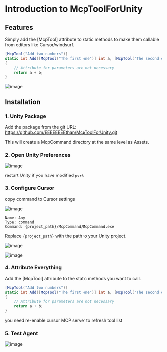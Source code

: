 # Introduction to McpToolForUnity

## Features

Simply add the [McpTool] attribute to static methods to make them callable from editors like Cursor/windsurf.
```csharp
[McpTool("Add two numbers")]
static int Add([McpTool("The first one")] int a, [McpTool("The second one")] int b)
{
    // Attribute for parameters are not necessary
    return a + b;
}
```

![image](https://github.com/user-attachments/assets/1966a4ae-bf73-440b-8ecc-3108b368064d)

## Installation

### 1. Unity Package

Add the package from the git URL: https://github.com/EEEEEEEEthan/McpToolForUnity.git

This will create a McpCommand directory at the same level as Assets.

### 2. Open Unity Preferences

![image](https://github.com/user-attachments/assets/828f3f3e-1ade-41d7-aa65-7d78a92b82eb)

restart Unity if you have modified `port`

### 3. Configure Cursor

copy command to Cursor settings

![image](https://github.com/user-attachments/assets/1182cdfc-7cf1-4f0b-bf4e-4b401e086919)

```
Name: Any
Type: command
Command: {project_path}/McpCommand/McpCommand.exe
```
Replace `{project_path}` with the path to your Unity project.

![image](https://github.com/user-attachments/assets/260ac691-de65-43e6-ba97-0c04dad43a64)

![image](https://github.com/user-attachments/assets/346f3d13-7ff9-4377-b995-26fe09cf9352)

### 4. Attribute Everything

Add the [McpTool] attribute to the static methods you want to call.
```csharp
[McpTool("Add two numbers")]
static int Add([McpTool("The first one")] int a, [McpTool("The second one")] int b)
{
    // Attribute for parameters are not necessary
    return a + b;
}
```

you need re-enable cursor MCP server to refresh tool list

### 5. Test Agent

![image](https://github.com/user-attachments/assets/1966a4ae-bf73-440b-8ecc-3108b368064d)
